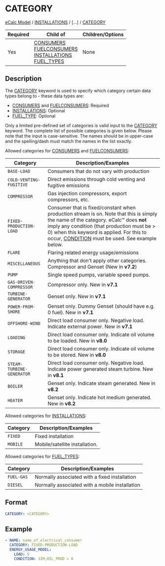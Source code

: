 # CATEGORY
[eCalc Model](/about/references/index.md)
/ [INSTALLATIONS](/about/references/keywords/INSTALLATIONS.md) 
/ [...] / [CATEGORY](/about/references/keywords/CATEGORY.md)

| Required | Child of                                                                                                                                                                                                                                                           | Children/Options |
|----------|--------------------------------------------------------------------------------------------------------------------------------------------------------------------------------------------------------------------------------------------------------------------|------------------|
| Yes      | [CONSUMERS](/about/references/keywords/CONSUMERS.md)  <br /> [FUELCONSUMERS](/about/references/keywords/FUELCONSUMERS.md) <br /> [INSTALLATIONS](/about/references/keywords/INSTALLATIONS.md) <br /> [FUEL_TYPES](/about/references/keywords/FUEL_TYPES.md) <br /> | None             |

## Description
The [CATEGORY](/about/references/keywords/CATEGORY.md) keyword is used to specify which category certain data types belong to - these data types are:

* [CONSUMERS](/about/references/keywords/CONSUMERS.md) and [FUELCONSUMERS](/about/references/keywords/FUELCONSUMERS.md): Required
* [INSTALLATIONS](/about/references/keywords/INSTALLATIONS.md): Optional
* [FUEL_TYPE](/about/references/keywords/FUEL_TYPES.md): Optional

Only a limited pre-defined set of categories is valid input to the 
[CATEGORY](/about/references/keywords/CATEGORY.md) keyword. The complete list of possible categories is given below. 
Please note that the input is case-sensitive. The names should be in upper-case and the spelling/dash must match the names in the list exactly.

Allowed categories for [CONSUMERS](/about/references/keywords/CONSUMERS.md) and [FUELCONSUMERS](/about/references/keywords/FUELCONSUMERS.md):

| Category                      | Description/Examples                                                                                                                                                                                                                                                                               |
|-------------------------------|----------------------------------------------------------------------------------------------------------------------------------------------------------------------------------------------------------------------------------------------------------------------------------------------------|
| ``BASE-LOAD``                 | Consumers that do not vary with production                                                                                                                                                                                                                                                         |
| ``COLD-VENTING-FUGITIVE``     | Direct emissions through cold venting and fugitive emissions                                                                                                                                                                                                                                       |
| ``COMPRESSOR``                | Gas injection compressors, export compressors, etc.                                                                                                                                                                                                                                                |
| ``FIXED-PRODUCTION-LOAD``     | Consumer that is fixed/constant when production stream is on. Note that this is simply the name of the category. eCalc™ does **not** imply any condition (that production must be > 0) when this keyword is applied. For this to occur, [CONDITION](CONDITION.md) must be used. See example below. |
| ``FLARE``                     | Flaring related energy usage/emissions                                                                                                                                                                                                                                                             |
| ``MISCELLANEOUS``             | Anything that don't apply other categories. Compressor and Genset (New in **v7.2**)                                                                                                                                                                                                                |
| ``PUMP``                      | Single speed pumps, variable speed pumps.                                                                                                                                                                                                                                                          |
| ``GAS-DRIVEN-COMPRESSOR``     | Compressor only. New in **v7.1**                                                                                                                                                                                                                                                                   |
| ``TURBINE-GENERATOR``         | Genset only. New in **v7.1**                                                                                                                                                                                                                                                                       |
| ``POWER-FROM-SHORE``          | Genset only. Dummy Genset (should have e.g. 0 fuel). New in **v7.1**                                                                                                                                                                                                                               |
| ``OFFSHORE-WIND``             | Direct load consumer only. Negative load. Indicate external power. New in **v7.1**                                                                                                                                                                                                                 |
| ``LOADING``                   | Direct load consumer only. Indicate oil volume to be loaded. New in **v8.0**                                                                                                                                                                                                                       |
| ``STORAGE``                   | Direct load consumer only. Indicate oil volume to be stored. New in **v8.0**                                                                                                                                                                                                                       |
 | ``STEAM-TURBINE-GENERATOR``   | Direct load consumer only. Negative load. Indicate power generated steam turbine. New in **v8.1**                                                                                                                                                                                                  |
| ``BOILER``                  | Genset only. Indicate steam generated. New in **v8.2**                                                                                                                                                                                                                        |
| ``HEATER``                  | Genset only. Indicate hot medium generated. New in **v8.2**                                                                                                                                                                          |

Allowed categories for [INSTALLATIONS](/about/references/keywords/INSTALLATIONS.md):

| Category                   | Description/Examples           |
|----------------------------|--------------------------------|
| ``FIXED``                  | Fixed installation             |
| ``MOBILE``                 | Mobile/satellite installation. |

Allowed categories for [FUEL_TYPES](/about/references/keywords/FUEL_TYPES.md):

| Category                   | Description/Examples                                         |
|----------------------------|--------------------------------------------------------------|
| ``FUEL-GAS``               | Normally associated with a fixed installation                |
| ``DIESEL``                 | Normally associated with a mobile installation               |

## Format

~~~~~~~~yaml
CATEGORY: <CATEGORY>
~~~~~~~~

## Example

~~~~~~~~yaml
- NAME: name_of_electrical_consumer
  CATEGORY: FIXED-PRODUCTION-LOAD
  ENERGY_USAGE_MODEL:
    LOAD: 5
    CONDITION: SIM;OIL_PROD > 0
~~~~~~~~
